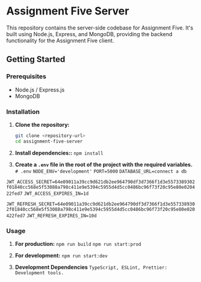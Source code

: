 # Assignment Five Server

This repository contains the server-side codebase for Assignment Five. It's built using Node.js, Express, and MongoDB, providing the backend functionality for the Assignment Five client.

## Getting Started

### Prerequisites

- Node.js / Express.js
- MongoDB

### Installation

1. **Clone the repository:**

   ```bash
   git clone <repository-url>
   cd assignment-five-server
1. **Install dependencies::**
   `npm install`
2. **Create a `.env` file in the root of the project with the required variables.**
   `# .env`
`NODE_ENV='development'`
`PORT=5000`
`DATABASE_URL=connect a db`

`JWT_ACCESS_SECRET=64e09011a39cc9d621db2ee964790df3d7366f1d3e5573389302f01840cc568e5f53088a798c411e9e5394c5955d4d5cc0486bc96f73f20c95e80e020422fed7`
`JWT_ACCESS_EXPIRES_IN=1d`

`JWT_REFRESH_SECRET=64e09011a39cc9d621db2ee964790df3d7366f1d3e5573389302f01840cc568e5f53088a798c411e9e5394c5955d4d5cc0486bc96f73f20c95e80e020422fed7`
`JWT_REFRESH_EXPIRES_IN=10d`

### Usage
1. **For production:**
   `npm run build`
`npm run start:prod`

3. **For development:**
   `npm run start:dev`
4. **Development Dependencies**
   `TypeScript, ESLint, Prettier: Development tools.`
